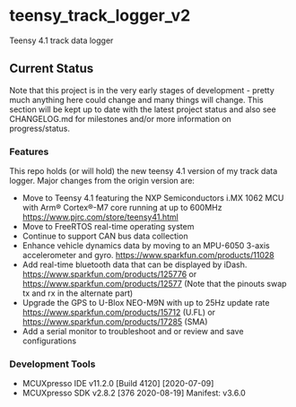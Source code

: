 # teensy_track_logger_v2
Teensy 4.1 track data logger

## Current Status
Note that this project is in the very early stages of development - pretty much anything here could change 
and many things will change.  This section will be kept up to date with the latest project status and also
see CHANGELOG.md for milestones and/or more information on progress/status.

### Features
This repo holds (or will hold) the new teensy 4.1 version of my track data logger.
Major changes from the origin version are:

 * Move to Teensy 4.1 featuring the NXP Semiconductors i.MX 1062 MCU with Arm® Cortex®-M7 core
   running at up to 600MHz
   https://www.pjrc.com/store/teensy41.html
 * Move to FreeRTOS real-time operating system
 * Continue to support CAN bus data collection
 * Enhance vehicle dynamics data by moving to an MPU-6050 3-axis accelerometer and gyro. 
   https://www.sparkfun.com/products/11028
 * Add real-time bluetooth data that can be displayed by iDash.
   https://www.sparkfun.com/products/125776 or https://www.sparkfun.com/products/12577
   (Note that the pinouts swap tx and rx in the alternate part)
 * Upgrade the GPS to U-Blox NEO-M9N with up to 25Hz update rate
   https://www.sparkfun.com/products/15712 (U.FL) or https://www.sparkfun.com/products/17285 (SMA)
 * Add a serial monitor to troubleshoot and or review and save configurations

### Development Tools
 * MCUXpresso IDE v11.2.0 [Build 4120] [2020-07-09]
 * MCUXpresso SDK v2.8.2 [376 2020-08-19] Manifest: v3.6.0
